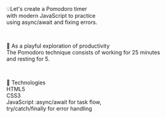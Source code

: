 
 <p>💡Let's create a Pomodoro timer<br>
 with modern JavaScript to practice<br>
 using async/await and fixing errors.</p> 
 <br>
 
<p>🍅 As a playful exploration of productivity <br>
 The Pomodoro technique consists of working for 25 minutes<br>
 and resting for 5.</p>
 <br>
 
<p>🧰 Technologies<br>
HTML5<br>
CSS3<br>
JavaScript :async/await for task flow,<br>
try/catch/finally for error handling</p>

